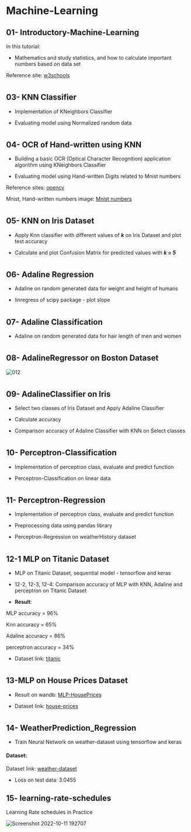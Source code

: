 # Machine-Learning

## 01- Introductory-Machine-Learning

In this tutorial:

- Mathematics and study statistics, and how to calculate important numbers based on data set

Reference site: [w3schools]( https://www.w3schools.com/python/python_ml_getting_started.asp)


#

## 03- KNN Classifier

- Implementation of KNeighbors Classifier

- Evaluating model using Normalized random data

#

## 04- OCR of Hand-written using KNN

- Building a basic OCR (Optical Character Recognition) application algorithm using KNeighbors Classifier

- Evaluating model using Hand-written Digits related to Mnist numbers

Reference sites: [opencv]( https://docs.opencv.org/master/d8/d4b/tutorial_py_knn_opencv.html)

Mnist, Hand-written numbers image: [Mnist numbers]( https://github.com/n-ebrahimian/object-detection-using-contour_finder/tree/main/01Crop_MNIST_numbers/inputs)

#

## 05- KNN on Iris Dataset

- Apply Knn classifier with different values of **_k_** on Iris Dataset and plot test accuracy

- Calculate and plot Confusion Matrix for predicted values with **_k = 5_**

#

## 06- Adaline Regression

- Adaline on random generated data for weight and height of humans

- linregress of scipy package - plot slope 

#

## 07- Adaline Classification

- Adaline on random generated data for hair length of men and women

#

## 08- AdalineRegressor on Boston Dataset

![012](https://user-images.githubusercontent.com/82975802/129948174-78de2cd7-8885-4642-b2d8-ecf6119076e4.PNG)

#

## 09- AdalineClassifier on Iris

- Select two classes of Iris Dataset and Apply Adaline Classifier

- Calculate accuracy

- Comparison accuracy of Adaline Classifier with KNN on Select classes 

#

## 10- Perceptron-Classification

- Implementation of perceptron class, evaluate and predict function

- Perceptron-Classification on linear data

#

## 11- Perceptron-Regression

- Implementation of perceptron class, evaluate and predict function

- Preprocessing data using pandas library 

- Perceptron-Regression on weatherHistory dataset

#

## 12-1 MLP on Titanic Dataset

- MLP on Titanic Dataset, sequential model - tensorflow and keras

- 12-2, 12-3, 12-4: Comparison accuracy of MLP with KNN, Adaline and perceptron on Titanic Dataset

- **Result**: 

MLP accuracy = 96%

Knn accuracy = 65%

Adaline accuracy = 86%

perceptron accuracy = 34%


- Dataset link: [titanic]( https://www.kaggle.com/c/titanic/data)

#

## 13-MLP on House Prices Dataset

- Result on wandb: [MLP-HousePrices]( https://wandb.ai/nahid-ebrahimian/MLP-House%20Prices?workspace=user-nahid-ebrahimian)

- Dataset link: [house-prices]( https://www.kaggle.com/c/house-prices-advanced-regression-techniques/data)

#

## 14- WeatherPrediction_Regression

- Train Neural Network on weather-dataset using tensorflow and keras

#### Dataset:

Dataset link: [weather-dataset]( https://drive.google.com/drive/folders/10OdTbgLI8O-ZezfHopbpbqgJ_lI9M5D-?usp=sharing)

- Loss on test data: 3.0455

## 15- learning-rate-schedules

Learning Rate schedules in Practice

![Screenshot 2022-10-11 192707](https://user-images.githubusercontent.com/82975802/195146320-0585f326-5203-487a-a704-6fcc13ca3b59.png)
